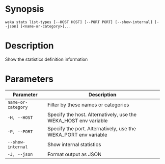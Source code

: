 # Synopsis

```weka stats list-types [--HOST HOST] [--PORT PORT] [--show-internal] [--json] [<name-or-category>]...```

# Description

Show the statistics definition information

# Parameters

| Parameter | Description |
| --------- | ----------- |
| `name-or-category` | Filter by these names or categories |
| `-H, --HOST` | Specify the host. Alternatively, use the WEKA_HOST env variable |
| `-P, --PORT` | Specify the port. Alternatively, use the WEKA_PORT env variable |
| `--show-internal` | Show internal statistics |
| `-J, --json` | Format output as JSON |
